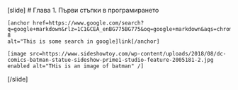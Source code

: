 [slide]
    # Глава 1. Първи стъпки в програмирането

    [anchor href=https://www.google.com/search?q=google+markdown&rlz=1C1GCEA_enBG775BG775&oq=google+markdown&aqs=chrome..69i57j0l5.2259j0j7&sourceid=chrome&ie=UTF-8
    alt="This is some search in google]link[/anchor]

    [image src=https://www.sideshowtoy.com/wp-content/uploads/2018/08/dc-comics-batman-statue-sideshow-prime1-studio-feature-2005181-2.jpg enabled alt="THis is an image of batman" /]
[/slide]
